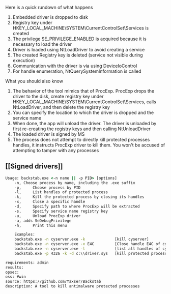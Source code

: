 
Here is a quick rundown of what happens
1. Embedded driver is dropped to disk
2. Registry key under HKEY_LOCAL_MACHINE\SYSTEM\CurrentControlSet\Services is created
3. The privilege SE_PRIVILEGE_ENABLED is acquired because it is necessary to load the driver
4. Driver is loaded using NtLoadDriver to avoid creating a service
5. The created Registry key is deleted (service not visible during execution)
6. Communication with the driver is via using DeviceIoControl
7. For handle enumeration, NtQuerySystemInformation is called

What you should also know
1. The behavior of the tool mimics that of ProcExp. ProcExp drops the driver to the disk, create registry key under
HKEY_LOCAL_MACHINE\SYSTEM\CurrentControlSet\Services, calls NtLoadDriver, and then delete the registry key
2. You can specify the location to which the driver is dropped and the service name
3. When done, the app will unload the driver. The driver is unloaded by first re-creating the registry keys and then calling NtUnloadDriver
4. The loaded driver is signed by MS
5. The process does not attempt to directly kill protected processes handles, it instructs ProcExp driver to kill them. You won't be accused of attempting to tamper with any processes

## [[Signed drivers]]
```cmd
Usage: backstab.exe <-n name || -p PID> [options]  
	-n,	Choose process by name, including the .exe suffix
	-p, 	Choose process by PID
	-l, 	List handles of protected process
	-k, 	Kill the protected process by closing its handles
	-x, 	Close a specific handle
	-d, 	Specify path to where ProcExp will be extracted
	-s, 	Specify service name registry key
	-u, 	Unload ProcExp driver
	-a,	adds SeDebugPrivilege
	-h, 	Print this menu

	Examples:
	backstab.exe -n cyserver.exe -k 			[kill cyserver]
	backstab.exe -n cyserver.exe -x E4C 		[Close handle E4C of cyserver]
	backstab.exe -n cyserver.exe -l 			[list all handles of cyserver]
	backstab.exe -p 4326 -k -d c:\\driver.sys 	[kill protected process with PID 4326, extract ProcExp driver to C:\ drive]
```


```meta
requirements: admin
results: 
opsec: 
oss: #win
source: https://github.com/Yaxser/Backstab
description: A tool to kill antimalware protected processes
```